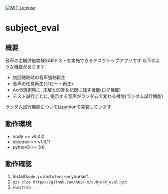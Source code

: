 [![MIT License](http://img.shields.io/badge/license-MIT-blue.svg?style=flat)](LICENSE)

# subject_eval
## 概要
音声の主観評価実験XABテストを実施できるデスクトップアプリです.以下のような機能があります.
* 初回聴取時の音声強制再生
* 音声の任意再生(リピート再生)
* AorB選択時に, 正解と回答を記録に残す機能(ログ機能)
* テスト試行ごとに, 提示する音声がランダムで変わる機能(ランダム試行機能)

ランダム試行機能についてはpythonで実装しています.

## 動作環境
* node == v8.4.0
* electron == v1.6.11
* python3 == 3.6

## 動作確認
1. Install `Node.js` and `electron` yourself.
1. `git cloe https://github.com/Akio-m/subject_eval.git`
1. `electron .`

